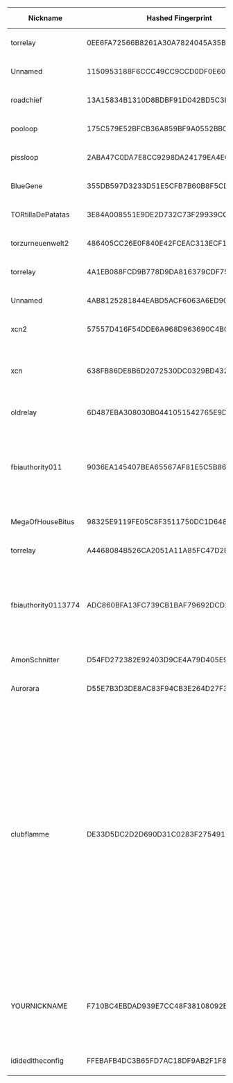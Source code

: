 | Nickname |  Hashed Fingerprint	| Or Addresses | Contact | Running | Flags | Last Seen | First Seen | Last Restarted | Advertised Bandwidth | Platform | Version | Version Status | Recommended Version | Verified hostnames | Exit policy |
|---|---|---|---|---|---|---|---|---|---|---|---|---|---|---|---|
|torrelay | 0EE6FA72566B8261A30A7824045A35B4826AA10B | ["172.239.66.162:9001","[2a01:7e03::2000:ceff:fe3b:c37a]:9001"] | bitmania@gmail.com | true | Running, V2Dir, Valid | 2025-09-30 20:00:00 | 2025-09-30 04:00:00 | 2025-09-30 03:14:49 | 0 | Tor 0.4.8.10 on Linux | 0.4.8.10 | recommended | true | ["172-239-66-162.ip.linodeusercontent.com"] | ["reject *:*"]|
|Unnamed | 1150953188F6CCC49CC9CCD0DF0E60D19F743C3C | ["45.137.99.41:5646"] | N/A | true | Running, V2Dir, Valid | 2025-09-30 20:00:00 | 2025-09-30 17:00:00 | 2025-09-30 15:54:22 | 0 | Tor 0.4.8.18 on Linux | 0.4.8.18 | recommended | true | N/A | ["reject *:*"]|
|roadchief | 13A15834B1310D8BDBF91D042BD5C3D78B095CF6 | ["46.23.108.232:443"] | N/A | true | Running, V2Dir, Valid | 2025-09-30 20:00:00 | 2025-09-30 17:00:00 | 2025-09-30 16:20:45 | 0 | Tor 0.4.8.18 on Linux | 0.4.8.18 | recommended | true | N/A | ["reject *:*"]|
|pooloop | 175C579E52BFCB36A859BF9A0552BBC2A2A79BA3 | ["209.38.41.167:443"] | large.vine6129@fastmail.com | true | Running, Valid | 2025-09-30 20:00:00 | 2025-09-30 15:00:00 | 2025-09-30 14:09:12 | 0 | Tor 0.4.8.18 on Linux | 0.4.8.18 | recommended | true | N/A | ["reject *:*"]|
|pissloop | 2ABA47C0DA7E8CC9298DA24179EA4EC039B6A568 | ["161.35.69.2:443"] | large.vine6129@fastmail.com | true | Running, Valid | 2025-09-30 20:00:00 | 2025-09-30 15:00:00 | 2025-09-30 14:21:51 | 0 | Tor 0.4.8.18 on Linux | 0.4.8.18 | recommended | true | N/A | ["reject *:*"]|
|BlueGene | 355DB597D3233D51E5CFB7B60B8F5CD013936105 | ["93.160.17.86:9025"] | N/A | true | Running, V2Dir, Valid | 2025-09-30 20:00:00 | 2025-09-30 01:00:00 | 2025-09-29 20:32:14 | 0 | Tor 0.4.8.16 on Linux | 0.4.8.16 | recommended | true | ["93-160-17-86-cable.dk.customer.tdc.net"] | ["reject *:*"]|
|TORtillaDePatatas | 3E84A008551E9DE2D732C73F29939CCADA7FFD8D | ["88.26.57.232:9002"] | jaime <at> jamezrin <dot> name | true | Running, V2Dir, Valid | 2025-09-30 20:00:00 | 2025-09-30 18:00:00 | 2025-09-30 17:25:35 | 0 | Tor 0.4.8.18 on Linux | 0.4.8.18 | recommended | true | N/A | ["reject *:*"]|
|torzurneuenwelt2 | 486405CC26E0F840E42FCEAC313ECF1D4D2BC16F | ["202.61.240.157:443","[2a03:4000:52:9d:481d:66ff:fe5e:52bc]:443"] | N/A | true | Running, Valid | 2025-09-30 20:00:00 | 2025-09-30 12:00:00 | 2025-09-30 11:07:45 | 0 | Tor 0.4.8.18 on Linux | 0.4.8.18 | recommended | true | ["fw.bock.network"] | ["reject *:*"]|
|torrelay | 4A1EB088FCD9B778D9DA816379CDF75E91AD63E4 | ["172.236.245.120:9001","[2a01:7e03::2000:a9ff:fecc:96ba]:9001"] | bitmania@gmail.com | true | Running, V2Dir, Valid | 2025-09-30 20:00:00 | 2025-09-30 04:00:00 | 2025-09-30 03:14:43 | 0 | Tor 0.4.8.10 on Linux | 0.4.8.10 | recommended | true | ["172-236-245-120.ip.linodeusercontent.com"] | ["reject *:*"]|
|Unnamed | 4AB8125281844EABD5ACF6063A6ED900C5EDCA76 | ["34.63.185.26:9001"] | N/A | true | Running, V2Dir, Valid | 2025-09-30 20:00:00 | 2025-09-30 18:00:00 | 2025-09-30 16:54:04 | 0 | Tor 0.4.8.10 on Linux | 0.4.8.10 | recommended | true | ["26.185.63.34.bc.googleusercontent.com"] | ["reject *:*"]|
|xcn2 | 57557D416F54DDE6A968D963690C4B0BBC281D8B | ["178.196.72.4:9001","[2a02:1210:16ea:6900:dea6:32ff:fe0e:2d78]:9001"] | N/A | true | Running, V2Dir, Valid | 2025-09-30 20:00:00 | 2025-09-30 19:00:00 | 2025-09-30 17:56:00 | 0 | Tor 0.4.8.18 on Linux | 0.4.8.18 | recommended | true | ["4.72.196.178.dynamic.cust.swisscom.net"] | ["reject *:*"]|
|xcn | 638FB86DE8B6D2072530DC0329BD432A47EF0AF3 | ["134.255.231.158:9001"] | matrix:@mrl56281:nope.chat hoster:zap-hosting.com memory:1 virtualization:baremetal os:Debian 12 ciissversion:2 trafficacct:1000 | true | Running, Valid | 2025-09-30 20:00:00 | 2025-09-30 09:00:00 | 2025-09-30 06:54:08 | 0 | Tor 0.4.8.18 on Linux | 0.4.8.18 | recommended | true | N/A | ["reject *:*"]|
|oldrelay | 6D487EBA308030B0441051542765E9DC192F9549 | ["198.244.201.86:9601"] | Random Person nobody@tor.org | true | Running, V2Dir, Valid | 2025-09-30 20:00:00 | 2025-09-30 18:00:00 | 2025-09-30 15:29:38 | 0 | Tor 0.4.8.14 on Linux | 0.4.8.14 | recommended | true | ["ns3206912.ip-198-244-201.eu"] | ["reject *:*"]|
|fbiauthority011 | 9036EA145407BEA65567AF81E5C5B8624183E684 | ["18.119.162.10:9001"] | fbiauthgerm274@ic3.ic3.gov | true | Exit, Running, Valid | 2025-09-30 20:00:00 | 2025-09-30 14:00:00 | 2025-09-30 13:12:32 | 0 | Tor 0.4.8.18 on Linux | 0.4.8.18 | recommended | true | ["ec2-18-119-162-10.us-east-2.compute.amazonaws.com"] | ["reject 0.0.0.0/8:*","reject 169.254.0.0/16:*","reject 127.0.0.0/8:*","reject 192.168.0.0/16:*","reject 10.0.0.0/8:*","reject 172.16.0.0/12:*","reject 18.119.162.10:*","accept *:80","accept *:443","reject *:*"]|
|MegaOfHouseBitus | 98325E9119FE05C8F3511750DC1D648810FA27CC | ["84.232.132.62:11111"] | Mega Of House Bitus <tor@nitu.md> | true | Running, V2Dir, Valid | 2025-09-30 20:00:00 | 2025-09-30 20:00:00 | 2025-09-30 19:10:08 | 0 | Tor 0.4.8.18 on Linux | 0.4.8.18 | recommended | true | N/A | ["reject *:*"]|
|torrelay | A4468084B526CA2051A11A85FC47D2B6B089D9E6 | ["45.33.116.241:9001","[2600:3c00::2000:d9ff:fe71:7723]:9001"] | bitmania@gmail.com | true | Running, V2Dir, Valid | 2025-09-30 20:00:00 | 2025-09-30 04:00:00 | 2025-09-30 03:06:53 | 0 | Tor 0.4.8.10 on Linux | 0.4.8.10 | recommended | true | ["45-33-116-241.ip.linodeusercontent.com"] | ["reject *:*"]|
|fbiauthority0113774 | ADC860BFA13FC739CB1BAF79692DCD2570DADE8B | ["3.139.59.216:9001"] | fbiauthgerm993774@ic3.ic3.gov | false | Exit, Running, Valid | 2025-09-30 14:00:00 | 2025-09-30 10:00:00 | 2025-09-30 13:12:40 | 0 | Tor 0.4.8.18 on Linux | 0.4.8.18 | recommended | true | ["ec2-3-139-59-216.us-east-2.compute.amazonaws.com"] | ["reject 0.0.0.0/8:*","reject 169.254.0.0/16:*","reject 127.0.0.0/8:*","reject 192.168.0.0/16:*","reject 10.0.0.0/8:*","reject 172.16.0.0/12:*","reject 3.139.59.216:*","accept *:80","accept *:443","reject *:*"]|
|AmonSchnitter | D54FD272382E92403D9CE4A79D405E976E7EF2FC | ["51.161.32.117:9001","[2607:5300:205:200::2d5]:9001"] | Amon Schnitter <amon.schnitter AT hotmail dot com> | true | Running, V2Dir, Valid | 2025-09-30 20:00:00 | 2025-09-30 00:00:00 | 2025-09-30 00:35:08 | 0 | Tor 0.4.8.16 on Linux | 0.4.8.16 | recommended | true | ["vps-eda50e35.vps.ovh.ca"] | ["reject *:*"]|
|Aurorara | D55E7B3D3DE8AC83F94CB3E264D27F35656DA623 | ["57.129.18.204:9090","[2001:41d0:700:7fcc::]:9090"] | Aurorararara@protonmail.ch | true | Running, V2Dir, Valid | 2025-09-30 20:00:00 | 2025-09-30 08:00:00 | 2025-09-30 07:01:47 | 0 | Tor 0.4.8.16 on Linux | 0.4.8.16 | recommended | true | ["ns3053169.ip-57-129-18.eu"] | ["reject *:*"]|
|clubflamme | DE33D5DC2D2D690D31C0283F275491E70D9F510C | ["108.181.69.243:443"] | m781@tutanota.com | true | Exit, Running, V2Dir, Valid | 2025-09-30 20:00:00 | 2025-09-30 03:00:00 | 2025-09-30 02:19:42 | 0 | Tor 0.4.8.18 on Linux | 0.4.8.18 | recommended | true | N/A | ["reject 0.0.0.0/8:*","reject 169.254.0.0/16:*","reject 127.0.0.0/8:*","reject 192.168.0.0/16:*","reject 10.0.0.0/8:*","reject 172.16.0.0/12:*","reject 108.181.69.243:*","accept *:20-21","accept *:43","accept *:53","accept *:80","accept *:110","accept *:143","accept *:220","accept *:443","accept *:873","accept *:989-990","accept *:991","accept *:992","accept *:993","accept *:995","accept *:1194","accept *:1293","accept *:3690","accept *:4321","accept *:5222-5223","accept *:5228","accept *:9418","accept *:11371","accept *:64738","reject *:*"]|
|YOURNICKNAME | F710BC4EBDAD939E7CC48F38108092B7DF75C185 | ["13.231.183.75:9001"] | YOUR_CONTACT (email or URL) | true | Exit, Running, Valid | 2025-09-30 20:00:00 | 2025-09-30 10:00:00 | 2025-09-30 08:59:18 | 0 | Tor 0.4.8.18 on Linux | 0.4.8.18 | recommended | true | ["ec2-13-231-183-75.ap-northeast-1.compute.amazonaws.com"] | ["reject 0.0.0.0/8:*","reject 169.254.0.0/16:*","reject 127.0.0.0/8:*","reject 192.168.0.0/16:*","reject 10.0.0.0/8:*","reject 172.16.0.0/12:*","reject 13.231.183.75:*","accept *:80","accept *:443","reject *:*"]|
|idideditheconfig | FFEBAFB4DC3B65FD7AC18DF9AB2F1F86D746400F | ["85.195.239.70:9001","[2a02:168:2000:119:227c:14ff:fef4:853c]:9001"] | 0x3F00F1C753BE117D | true | Running, V2Dir, Valid | 2025-09-30 20:00:00 | 2025-09-30 20:00:00 | 2025-09-30 19:37:19 | 0 | Tor 0.4.8.18 on Linux | 0.4.8.18 | recommended | true | ["85-195-239-70.fiber7.init7.net"] | ["reject *:*"]|

